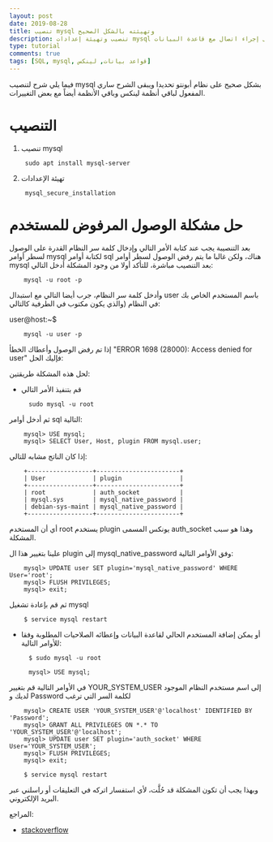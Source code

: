 ```yaml
---
layout: post
date: 2019-08-28
title: تنصيب mysql وتهيئته بالشكل الصحيح 
description: تنصيب وتهيئة إعدادات mysql بالشكل الصحيح وحل مشكلة رفض الوصول للمستخدم وعدم القدرة على إجراء اتصال مع قاعدة البيانات
type: tutorial
comments: true
tags: [SQL, mysql, قواعد بيانات, لينكس]
---
```





فيما يلي شرح لتنصيب mysql بشكل صحيح على نظام أبونتو تحديدا ويبقى الشرح ساري المفعول لباقي أنظمة لينكس وباقي الأنظمة أيضاً مع بعض التغييرات.

# التنصيب 

1. تنصيب mysql

		sudo apt install mysql-server

2. تهيئة الإعدادات

		mysql_secure_installation

# حل مشكلة الوصول المرفوض للمستخدم

بعد التنصيبة يجب عند كتابة الأمر التالي وإدخال كلمة سر النظام القدرة على الوصول لسطر أوامر mysql لكتابة أوامر sql هناك، ولكن غالبا ما يتم رفض الوصول لسطر أوامر mysql بعد التنصيب مباشرة، للتأكد أولا من وجود المشكلة أدخل التالي:

		mysql -u root -p
	
وأدخل كلمة سر النظام، جرب أيضا التالي مع استبدال user باسم المستخدم الخاص بك في النظام (والذي يكون مكتوب في الطرفية كالتالي: 

user@host:~$

		mysql -u user -p

إذا تم رفض الوصول وأعطاك الخطأ "ERROR 1698 (28000): Access denied for user" فإليك الحل:

 لحل هذه المشكلة طريقتين:

* قم بتنفيذ الأمر التالي

		sudo mysql -u root

ثم أدخل أوامر sql التالية:

		mysql> USE mysql;
		mysql> SELECT User, Host, plugin FROM mysql.user;

إذا كان الناتج مشابه للتالي:


		+------------------+-----------------------+
		| User             | plugin                |
		+------------------+-----------------------+
		| root             | auth_socket           |
		| mysql.sys        | mysql_native_password |
		| debian-sys-maint | mysql_native_password |
		+------------------+-----------------------+

أي أن المستخدم root يستخدم plugin يونكس المسمى auth_socket وهذا هو سبب المشكلة.

علينا بتغيير هذا ال plugin إلى mysql_native_password وفق الأوامر التالية:

		mysql> UPDATE user SET plugin='mysql_native_password' WHERE User='root';
		mysql> FLUSH PRIVILEGES;
		mysql> exit;

ثم قم بإعادة تشغيل mysql

		$ service mysql restart
	
* أو يمكن إضافة المستخدم الحالي لقاعدة البيانات وإعطائه الصلاحيات المطلوبة وفقا للأوامر التالية:

		$ sudo mysql -u root 

		mysql> USE mysql;

في الأوامر التالية قم بتغيير YOUR_SYSTEM_USER إلى اسم مستخدم النظام الموجود لديك و Password لكلمة السر التي ترغب

		mysql> CREATE USER 'YOUR_SYSTEM_USER'@'localhost' IDENTIFIED BY 'Password';
		mysql> GRANT ALL PRIVILEGES ON *.* TO 'YOUR_SYSTEM_USER'@'localhost';
		mysql> UPDATE user SET plugin='auth_socket' WHERE User='YOUR_SYSTEM_USER';
		mysql> FLUSH PRIVILEGES;
		mysql> exit;

		$ service mysql restart

وبهذا يجب أن تكون المشكلة قد حُلَّت، ﻷي استفسار اتركه في التعليقات أو راسلني عبر البريد الإلكتروني.


المراجع:

* [stackoverflow](https://stackoverflow.com/questions/39281594/error-1698-28000-access-denied-for-user-rootlocalhost)
